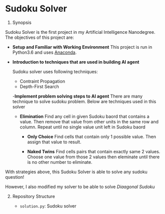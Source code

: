 # Sudoku Solver

1. Synopsis

Sudoku Solver is the first project in my Artificial Intelligence Nanodegree. The objectives of this project are:
   
- **Setup and Familiar with Working Environment**
	This project is run in Python3.6 and uses [Anaconda](https://www.continuum.io/downloads).

- **Introduction to techniques that are used in building AI agent**
     
  Sudoku solver uses following techniques:
  - Contraint Propagation
  - Depth-First Search

  -**Implement problem solving steps to AI agent**
    There are many technique to solve sudoku problem. Below are techniques used in this solver 

  - **Elimination**
    Find any cell in given Sudoku baord that contains a value. Then remove that value from other units in the same row and column. Repeat until no single value unit left in Sudoku baord

	- **Only Choice**
	  Find cells that contain only 1 possible value. Then assign that value to result.

	- **Naked Twins**
		Find cells pairs that contain exactly same 2 values. Choose one value from those 2 values then eleminate until there is no other number to eliminate.

With strategies above, this Sudoku Solver is able to solve any sudoku question!

However, I also modified my solver to be able to solve _Diaagonal Sudoku_

2. Repository Structure

   - `solution.py`: Sudoku solver
